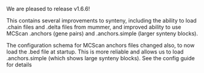 We are pleased to release v1.6.6!

This contains several improvements to synteny, including the ability to load
.chain files and .delta files from mummer, and improved ability to use MCScan
.anchors (gene pairs) and .anchors.simple (larger synteny blocks).

The configuration schema for MCScan anchors files changed also, to now load the
.bed file at startup. This is more reliable and allows us to load
.anchors.simple (which shows large synteny blocks). See the config guide for
details
